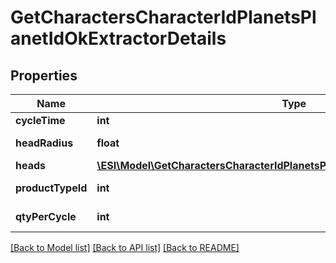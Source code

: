 # GetCharactersCharacterIdPlanetsPlanetIdOkExtractorDetails

## Properties
Name | Type | Description | Notes
------------ | ------------- | ------------- | -------------
**cycleTime** | **int** | in seconds | 
**headRadius** | **float** | head_radius number | 
**heads** | [**\ESI\Model\GetCharactersCharacterIdPlanetsPlanetIdOkExtractorDetailsHeads[]**](GetCharactersCharacterIdPlanetsPlanetIdOkExtractorDetailsHeads.md) | heads array | 
**productTypeId** | **int** | product_type_id integer | 
**qtyPerCycle** | **int** | qty_per_cycle integer | 

[[Back to Model list]](../README.md#documentation-for-models) [[Back to API list]](../README.md#documentation-for-api-endpoints) [[Back to README]](../README.md)


